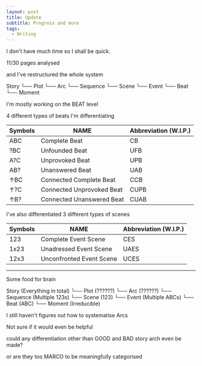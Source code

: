 ```yaml
---
layout: post
title: Update
subtitle: Progress and more
tags:
  - Writing
---
```

I don't have much time so I shall be quick.


11/30 pages analysed


and I've restructured the whole system


Story 
└── Plot 
    └── Arc
        └── Sequence
            └── Scene 
                └── Event
                    └── Beat 
                        └── Moment 


I'm mostly working on the BEAT level

4 different types of beats I'm differentiating

| **Symbols** | **NAME**                  | **Abbreviation** (W.I.P.) |
| ----------- | ------------------------- | ------------------------- |
| ABC         | Complete Beat             | CB                        |
| ?BC         | Unfounded Beat            | UFB                       |
| A?C         | Unprovoked Beat           | UPB                       |
| AB?         | Unanswered Beat           | UAB                       |
| ↑BC         | Connected Complete Beat   | CCB                       |
| ↑?C         | Connected Unprovoked Beat | CUPB                      |
| ↑B?         | Connected Unanswered Beat | CUAB                      |


I've also differentiated 3 different types of scenes

| **Symbols** | **NAME**                 | **Abbreviation** (W.I.P.) |
| ----------- | ------------------------ | ------------------------- |
| 123         | Complete Event Scene     | CES                       |
| 1x23        | Unadressed Event Scene   | UAES                      |
| 12x3        | Unconfronted Event Scene | UCES                      |




---


Some food for brain



Story (Everything in total)
└── Plot (??????)
    └── Arc (??????)
        └── Sequence (Multiple 123s)
            └── Scene (123)
                └── Event (Multiple ABCs)
                    └── Beat (ABC)
                        └── Moment (Irreducible)



I still haven't figures out how to systematise Arcs


Not sure if it would even be helpful

could any differentiation other than GOOD and BAD story arch even be made?

or are they too MARCO to be meaningfully categorised
